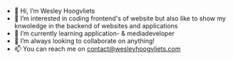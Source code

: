 - 👋 Hi, I’m Wesley Hoogvliets
- 👀 I’m interested in coding frontend's of website but also like to show my knwoledge in the backend of websites and applications
- 🌱 I’m currently learning application- & mediadeveloper
- 💞️ I’m always looking to collaborate on anything!
- 📫 You can reach me on contact@wesleyhoogvliets.com

<!---
WesleyLJH/WesleyLJH is a ✨ special ✨ repository because its `README.md` (this file) appears on your GitHub profile.
You can click the Preview link to take a look at your changes.
--->
